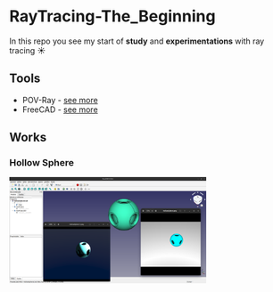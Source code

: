 # RayTracing-The_Beginning
In this repo you see my start of <b>study</b> and <b>experimentations</b> with ray tracing :sunny:

## Tools
* POV-Ray - [see more](https://github.com/POV-Ray/povray "Povray's Github Project")
* FreeCAD - [see more](https://www.freecadweb.org/ "FreeCAD's Homepage")

## Works
### Hollow Sphere
<img src="./00_assets/hollow_sphere.png" width="70%" height="70%">
